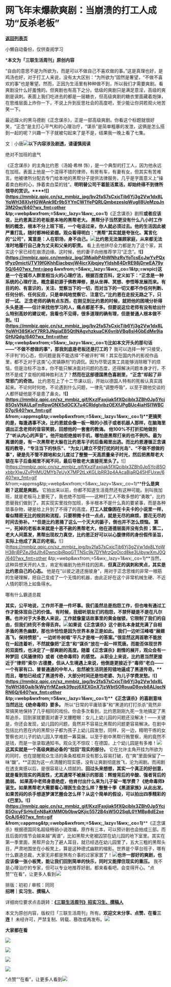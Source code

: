 # 网飞年末爆款爽剧：当崩溃的打工人成功“反杀老板”

[**返回列表页**](/gzh/三联生活周刊)

小懒自动备份，仅供查阅学习

***本文为「三联生活周刊」原创内容**

  
  
“自由的意思不是为所欲为，而是可以不做自己不喜欢做的事。”这是真理也好，是鸡汤也好，对于打工人来说，没有太大区别：“为所欲为”固然是奢望，“不做不喜欢的事”也是奢望。然而，正因为生活里有种种做不到，所以我们才需要爽剧。看爽剧没什么好羞愧的。但爽剧也有高下之分。低级的爽剧只是满足意淫，高级的爽剧是讽刺。表面上我们吃进去的都是一层糖衣，但高级爽剧的糖衣里面藏着炮弹，在思维层面上炸你一下，不说上升到反思社会的高度吧，至少能让你洞若观火地苦笑一下。

最近蹿火的黑马德剧《正念谋杀》，正是一部高级爽剧。你看这个标题就很好笑，“正念”是主打心平气和的心理治疗，“谋杀”是简单粗暴的发泄，这俩是怎么搭到一起的呢？兴趣一下子就被勾起来了是不是，结果我一晚上看了七集。

  
  
文｜小唐![](https://mmbiz.qpic.cn/mmbiz_gif/c2Sib3Mp7pOMqvBBeG4xs0c7h8WicXVDv2WkgY00vlHsVlj8kWcT6ovT0rZRHpUH95on1H73zrSghL02Ta3L3PSQ/640?wx_fmt=gif&wxfrom;=5&wx;_lazy=1&tp;=wxpic)**以下内容涉及剧透，请谨慎阅读**

绝对不加班的底气

《正念谋杀》的主角比约恩（汤姆·希林
饰），是一个典型的打工人，因为他永远在加班。表面上他是一个混得不错的律师，有房有车，有妻有女，但其实有苦难言。他被律所分配去专门给本地的黑帮分子提供法律服务，几乎是字面意义上“操着卖白粉的心，挣着卖白菜的钱”。**明明替公司干着脏活累活，却始终得不到律所领导的赏识。****![](https://mmbiz.qpic.cn/sz_mmbiz_jpg/bv2faS7sCxicTib6Yj3g2Vw1dx8LYqWH38XIvHGWAnk9Er9b5YYnCW1YePQRLQmbezeslqWuglI8UeMzqJn3M20w/640?wx_fmt=other
&tp;=webp&wxfrom;=5&wx;_lazy=1&wx;_co=1)**《正念谋杀》剧照******或者应该说，比约恩真正的老板是本地的黑帮老大。**
黑帮分子当然更没有什么八小时工作制的概念，根本不分上班下班，一个电话过来，你人就必须过去。他的生活因此被严重打乱，随时都神经紧绷。观众看得明白：**“黑帮”其实就是夸张化、寓言化的“公司”，寓意是：人在职场，身不由己。**![](https://mmbiz.qpic.cn/mmbiz_png/c2Sib3Mp7pOPiavdhhC3HzGLz6alZxrZamEM7R1PlpMYjv4fnkZnolwrKtcibHaic5OrwuUoOFBvybMMVndZVLZ8HA/640?wx_fmt=png&from;=appmsg)**比约恩无法兼顾家庭，从来都无法准时地履行自己身为丈夫和父亲的职责。**
看上去他拼尽全力都是为了这个家，其实这个家已经在崩溃边缘。这时候，他的妻子向他推荐学习“正念”。**![](https://mmbiz.qpic.cn/mmbiz_jpg/3MiaibP4hWNhzRvYoTcsEcJwYvPQxtPyz0mictUTV19fGKhhEiacbqvjW4icrXibqjeyYIdsh84DrRE98jDrwEA79y5Q/640?wx_fmt=jpeg
&wxfrom;=5&wx;_lazy=1&wx;_co=1&tp;=wxpic)**这是一个在城市人群里相当火的心理疗法，根据百度百科，定义如下：“正念是一种系统的心理疗法，概念最初源于佛教禅修，是从坐禅、冥想、参悟等发展而来。有目的的、有意识的，关注、觉察当下的一切，而对当下的一切又都不作任何判断、任何分析、任何反应，只是单纯地觉察它、注意它。”**比约恩在走投无路之下，只好一试。**
正念老师的确有点东西，在刚见到比约恩的时候，就把他的困境分析得头头是道——估计来找他学习的人，痛点都差不多。但要说这位老师有没有给出什么特别高妙的建议呢，我看也不见得，很多道理的确有理，但是普通人根本做不到。**![](https://mmbiz.qpic.cn/sz_mmbiz_jpg/bv2faS7sCxicTib6Yj3g2Vw1dx8LYqWH38SKicY7RR3JNgiaEB5QtINAgvhzkuaCK6vribVBq8sI4GbEdMe9iaGHUQdg/640?wx_fmt=other
&tp;=webp&wxfrom;=5&wx;_lazy=1&wx;_co=1)****比如本文开头的那句话——“不做不想做的事”，那我到底是老板还是打****工的？**
我可以选择一种“只接受，不评判”的心态，但问题是我不能选择“不被评判”啊！其实在国内外的影视作品里，都不乏对于这类“心灵镇静剂”的调侃。因为尽管这类工具能够消除眼下的烦恼，但是治标不治本，你不能只解决面对问题的态度，还得解决问题本身才行，不然不是成了变相的精神胜利法了？**然而在这部德国黑色喜剧里，“正念”却起了非常邪门的奇效。**
比约恩在上了十二节课以后，开始以德国人特有的死板认真实践起来。不论何时何地，不论遇到什么问题，一律先“调整呼吸”，以至于跟他交谈的人都怀疑他是不是患了鼻炎。**![](https://mmbiz.qpic.cn/sz_mmbiz_gif/KxzIFaxjiak5fXQciblx3ZBh0Jp5Ycj85OsVNAULpFmRpwONX5dOCX7u4CRldglvibzOEXfJPgBUc4iaHSl1WBCD7g/640?wx_fmt=gif
&from;=appmsg&tp;=webp&wxfrom;=5&wx;_lazy=1&wx;_co=1)****更搞笑的是，每逢遇事不决，比约恩就会像一板一眼的小孩子或者机器人那样，在脑海里调出正念老师的音容笑貌，回想他的一套套的教诲。**
他100%不打折扣地做到了“听从内心的声音”。他开始拒绝接听手机，哪怕是黑帮打来的也不例外。最为离谱的是，有一次黑帮老大躲在比约恩车子的后备厢里出逃。而比约恩遵循正念课程的教导，“专注当下的快乐”、“为女儿建立不受打扰的时光岛”、“不做不想做的事”，硬是先不管不顾地和女儿度过了整整一天高质量亲子时光，然后把黑帮老大锁在车子后备厢里不闻不问，最后导致老大直接死里头了。**![](https://mmbiz.qpic.cn/sz_mmbiz_gif/KxzIFaxjiak5fXQciblx3ZBh0Jp5Ycj85OxbbrXIwJZvPHMU2MYb7eUyX7MP2tLxKGLibRR3p4AAcaBiaRQ45HFUxw/640?wx_fmt=gif
&from;=appmsg&tp;=webp&wxfrom;=5&wx;_lazy=1&wx;_co=1)****什么是爽剧？这就是爽剧。**
它拍出来以前，你都不知道生活竟然还有这种可能。别叫我加班，就是老板马上要死了，我也绝不加班——这种打工人不敢多想的“勇敢”，比约恩替我们做到了。其实现实里找你加班，多半根本不是什么真的要紧事，而是各种琐事杂物，硬是给上升到了不得了的高度。**打工人就像困在卡夫卡的小说里一样，看似精密无比的规则和流程，只要稍微卡住一点点，就是无尽的麻烦，要花无尽的时间去弥补。****但是比约恩捅了这么一个天大的篓子，倒也并不怎么烦恼。**
第一，死掉的老板本来就是十恶不赦的黑帮老大，他在道德层面并没有负担；第二，老大人间蒸发，黑帮出现权力真空，比约恩正好可以以心腹律师的身份假传圣旨，实际上他成了真正的老板。**![](https://mmbiz.qpic.cn/sz_mmbiz_jpg/bv2faS7sCxicTib6Yj3g2Vw1dx8LYqWH38rjBPZeJ9dJIh4DwncibjRpqGTTNSc9k7DYMrzQoOicd8ke3UibywXmJ0Q/640?wx_fmt=other
&tp;=webp&wxfrom;=5&wx;_lazy=1&wx;_co=1)**当然，这种异想天开的人生，肯定有编剧为他开挂的因素。**但真正的讽刺和笑点，其实是比约恩自己的心态。**
他是在“以彼之道还施彼身”，用对于正念思维的非常一根筋的生硬理解，把自己变成了一个无情的机器，由此正好在这个非常机械生硬、不近人情的职场上如鱼得水。

哪有什么霸道总裁

**其实，公平地说，工作并不是一件坏事。****我们虽然总是抱怨工作，但也唯有通过工作才能体现自己的价值。**
有时候，我细听朋友们的抱怨，不禁怀疑是不是在凡尔赛。**也许对于大多数人来说，工作就像童话故事里的黄金枷锁，它限制了我们的自由，但我们终究不舍得丢弃。**![](https://mmbiz.qpic.cn/sz_mmbiz_jpg/bv2faS7sCxicTib6Yj3g2Vw1dx8LYqWH38riaSiamiaYq6KfwhuHkYz6IxTm6uMh9lrEicr2UAkU4aznhicApv1PCdRTQ/640?wx_fmt=other&tp;=webp&wxfrom;=5&wx;_lazy=1&wx;_co=1)**如果说《正念谋杀》这个剧名本身就充满了自相矛盾的黑色幽默，那也许恰恰是因为世界本身正是如此。**
我们一边听汪峰唱“展翅高飞，保持愤怒”，一边听朴树唱“平凡才是唯一的答案。”很显然这两首歌不能放在一起连着听，不然就像把“正念”和“谋杀”放在一起一样荒唐。而能否体现世界的双面性，也决定了一部爽剧的高度。**随着《正念谋杀》剧情的展开，观众会有一种梦回《风骚律师》或者《绝命毒师》的感觉。**
从职业上来说，比约恩当然更接近于“律师”索尔·古德曼，但从人生境遇上来说，他倒是更接近于“毒师”老白——一个有家有口、普普通通的中年人，忽然被生活阴差阳错地逼成了黑道传奇。**而且，哪怕已经成了黑道传奇，大部分时间还是怕老婆、为儿子学费发愁。****![](https://mmbiz.qpic.cn/sz_mmbiz_jpg/bv2faS7sCxicTib6Yj3g2Vw1dx8LYqWH38Oaib1kWgYrMZaek39pzj6XEXGnX7jzWbtSORouaD8ovb8ALIqcNRN6Q/640?wx_fmt=other
&tp;=webp&wxfrom;=5&wx;_lazy=1&wx;_co=1)****《正念谋杀》的喜剧意味当然远比《绝命毒师》要多。**
所以“日常的平庸琐事”和“黑道的打打杀杀”竟然非常搞笑地保持了几乎相同的戏份。你会多次看到，比约恩刚刚九死一生地搞定了黑帮追杀，回到家就要面对妻子叉腰瞪眼：女儿上幼儿园的问题还没解决！——关键是，你还会发现，幼儿园的问题，竟然并不容易比黑帮的问题更容易解决。在剧中包括比约恩在内的黑帮分子都为孩子上幼儿园发愁，同样，另一边，精明干练的女警察也对儿子的幼儿园入学难题一筹莫展。以至于剧中黑帮行贿警察，用的竟然不是钱，而是一张录取通知书。观众无不惊叹：在德国，上个幼儿园是有多难！![](https://mmbiz.qpic.cn/sz_mmbiz_png/KxzIFaxjiak5fXQciblx3ZBh0Jp5Ycj85Ot2Kh3QGtksl71cjewOtsqJWia3dX5icA1NekAt7E9icC994qT76Py4MVg/640?&wx;_fmt=png&tp;=webp&wxfrom;=5&wx;_lazy=1&wx;_co=1)**这其实就是一个高级爽剧必备的“拉回”现实的部分。**
它在允许主角开挂为所欲为的同时，也在提醒观众生活的条条框框并没有那么容易打破，在“爽”里面保留了一味“酸”。**正因为这一点清醒的现实感，没有让爽剧彻底放飞，沦为闹剧。而闹剧在透支爽感以后，是很容易让人烦腻的。****回过头来想想，其实一个真正的好创意，就是看到现实的两面性，尤其通常不被展示的那面：辉煌背后的辛酸、强者背后的脆弱。**
如果高中老师身患绝症，他肯付出什么来为儿子留一笔学费？《绝命毒师》诞生。如果黑帮老大需要看心理医生会怎么样？整整十季《黑道家族》从此出发。如果苦闷的杀手想逐梦演艺圈会怎么样？从这个简单的假设，可以拍出四季精彩的《巴里》。****![](https://mmbiz.qpic.cn/sz_mmbiz_gif/KxzIFaxjiak5fXQciblx3ZBh0Jp5Ycj85OicyFSrHcEnN8aKtMMOb0bwQKjic5572B4sW5O2SqlL0YMBp8dE2xeOcA/640?wx_fmt=gif
&from;=appmsg&tp;=webp&wxfrom;=5&wx;_lazy=1&wx;_co=1)****《正念谋杀》根据德国同名超级畅销小说改编，原作有三本，可以预计剧也会拍成三部。而且后面的情节会越来越“离谱”，比如黑帮大佬被囚禁在幼儿园的地下室里。其实在第一季里面，黑帮开会为了避人耳目，就已经选在幼儿园里了，五大三粗的黑帮头目，严肃地围坐在小板凳上，算是这种德式幽默的缩影。世界是个草台班子，哪有什么霸道总裁，大家无非都是煞有介事的过家家罢了！![](https://mmbiz.qpic.cn/mmbiz_png/c2Sib3Mp7pOPiavdhhC3HzGLz6alZxrZamicFZs6pSRI4TibccBAwR9Qibia8RtdaewoKeqjwiaSagyQYJE8I7Y9qFSIw/640?wx_fmt=png&from;=appmsg)**也许一部好的爽剧，也应该像一张小板凳，能让我们回到简单的快乐，同时又能撑住现实的重压。**
我不是心理治疗的专家，但可以专业地推荐好剧。都来看看吧，会变得开心。“点赞”“在看”，让更多人看到![](https://mmbiz.qpic.cn/mmbiz_gif/c2Sib3Mp7pON9hkSZwdTibRHNZSMPyiapUCHJwlyoZVBC3SfmPmF0VKjkm3NiaToQloHFJ6icyicqZnqgXp6pSQJt5gg/640?wx_fmt=gif&from;=appmsg&wxfrom;=5&wx;_lazy=1&tp;=wxpic)  
  
  
  
  
  
排版：初初 / 审核：同同  
**招聘｜实习生、撰稿人**  

详细岗位要求点击跳转：[**《三联生活周刊》招实习生、撰稿人**](http://mp.weixin.qq.com/s?__biz=MTc5MTU3NTYyMQ==&mid=2651136871&idx=3&sn=f1c0777fe9d31881e5dfca68ebc2937f&chksm=5907324d6e70bb5b3546dfe1c7b31b5fe05664bebbf36356ba9a1a352e0678444cad62875ad4&scene=21#wechat_redirect)

本文为原创内容，版权归「三联生活周刊」所有。**欢迎文末分享、点赞、在看三连！**
未经许可，严禁复制、转载、篡改或再发布。![](https://mmbiz.qpic.cn/sz_mmbiz_png/Gg7Qtoh7Aic9ZTmAdCc80b4nD7xicgPt863QWU7oNswDx19XrjfTtSl8QwatY2EEZGuNd1WRRiapDZjcDhTnNYmBg/640?wx_fmt=other&wxfrom;=5&wx;_lazy=1&wx;_co=1&retryload;=1&tp;=webp)

**大家都在看**

  

[![](https://mmbiz.qpic.cn/mmbiz_jpg/c2Sib3Mp7pOPiavdhhC3HzGLz6alZxrZamdA97Au2ec9GajagNSjY2SFlTuDGKCrVJTDxoNUZXkk8LU9974Pn8Jg/640?wx_fmt=other&from;=appmsg&tp;=webp&wxfrom;=5&wx;_lazy=1&wx;_co=1)](http://mp.weixin.qq.com/s?__biz=MTc5MTU3NTYyMQ==&mid=2651470358&idx=1&sn=c62ec97c7a061648267c6adc4f9a940b&chksm=59082b3c6e7fa22af3e3eb26c62d4fd839e2fd1611333b291f897b1d0f8d93285b99c3a64bff&scene=21#wechat_redirect)

[![](https://mmbiz.qpic.cn/mmbiz_jpg/c2Sib3Mp7pOO3xPxIedttEV70o9vfc75x8KhcjZblL7XK1Mg65poHbib0r5rUZXrksFL6IsFibykG6sKlmfIb72jg/640?wx_fmt=other&from;=appmsg&wxfrom;=5&wx;_lazy=1&wx;_co=1&tp;=webp)](http://mp.weixin.qq.com/s?__biz=MTc5MTU3NTYyMQ==&mid=2651466051&idx=1&sn=5e1c1f01e24ee155c8d51ca046f313fc&chksm=590838696e7fb17f6a12755682ed64beed18fa2f5d1e80dcdedada0f99d7e12093fa55e5eecf&scene=21#wechat_redirect)

  

![](https://mmbiz.qpic.cn/sz_mmbiz_png/Gg7Qtoh7Aic9ZTmAdCc80b4nD7xicgPt86k1kgpU51hWCHjV92ryhVW35PLCvLhxLw9XDhXjgeDyZhHSx5EbRcfg/640?wx_fmt=other&wxfrom;=5&wx;_lazy=1&wx;_co=1&retryload;=2&tp;=webp)

  
[![](https://mmbiz.qpic.cn/mmbiz_jpg/c2Sib3Mp7pONuwrdetOsWUZLdDE1J39mLibBBe0vPzCKS1topq8p9JgG9O86KDCNS3SZl7Paa1d80gvHIBg9C0cw/640?wx_fmt=other&from;=appmsg&wxfrom;=5&wx;_lazy=1&wx;_co=1&tp;=webp)]()  
  
“点赞”“在看”，让更多人看到![](https://mmbiz.qpic.cn/mmbiz_gif/c2Sib3Mp7pON9hkSZwdTibRHNZSMPyiapUCHJwlyoZVBC3SfmPmF0VKjkm3NiaToQloHFJ6icyicqZnqgXp6pSQJt5gg/640?wx_fmt=gif&from;=appmsg&wxfrom;=5&wx;_lazy=1&tp;=webp)

